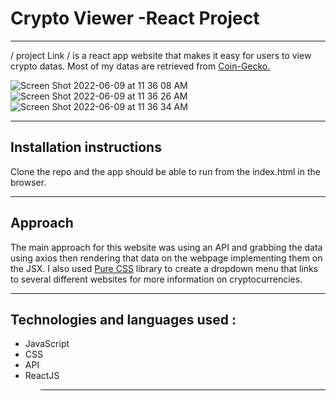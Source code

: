 # Crypto Viewer -React Project
---

/ project Link / is a react app website that makes it easy for users to view crypto datas. Most of my datas are retrieved from <a href="https://www.coingecko.com/">Coin-Gecko.</a>

![Screen Shot 2022-06-09 at 11 36 08 AM](https://user-images.githubusercontent.com/101905331/172888785-59a47aef-11d2-44c0-96ca-80ad4a2396a2.png)
![Screen Shot 2022-06-09 at 11 36 26 AM](https://user-images.githubusercontent.com/101905331/172888799-5b02be78-842d-4b1c-89d4-dfd57988d2ce.png)
![Screen Shot 2022-06-09 at 11 36 34 AM](https://user-images.githubusercontent.com/101905331/172888825-7b8467e3-0926-43be-9f72-98331014e97a.png)

---
## Installation instructions

Clone the repo and the app should be able to run from the index.html in the browser.

---
## Approach

The main approach for this website was using an API and grabbing the data using axios then rendering that data on the webpage implementing them on the JSX. I also used <a href="https://purecss.io/">Pure CSS</a> library to create a dropdown menu that links to several different websites for more information on cryptocurrencies.

---
## Technologies and languages used :

<ul>
  <li>JavaScript </li>
  <li>CSS </li>
  <li>API</li>
  <li>ReactJS </li>
<ul>
<hr>


